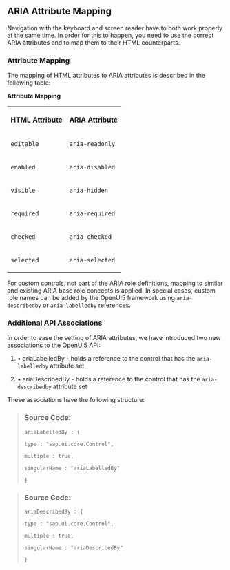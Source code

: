 <!-- loio3e9c0104db864fbabc9fc786cbdf76a4 -->

## ARIA Attribute Mapping

Navigation with the keyboard and screen reader have to both work properly at the same time. In order for this to happen, you need to use the correct ARIA attributes and to map them to their HTML counterparts.



### Attribute Mapping

The mapping of HTML attributes to ARIA attributes is described in the following table:

**Attribute Mapping**


<table>
<tr>
<th valign="top">

HTML Attribute

</th>
<th valign="top">

ARIA Attribute

</th>
</tr>
<tr>
<td valign="top">

`editable` 

</td>
<td valign="top">

`aria-readonly` 

</td>
</tr>
<tr>
<td valign="top">

`enabled` 

</td>
<td valign="top">

`aria-disabled` 

</td>
</tr>
<tr>
<td valign="top">

`visible` 

</td>
<td valign="top">

`aria-hidden` 

</td>
</tr>
<tr>
<td valign="top">

`required` 

</td>
<td valign="top">

`aria-required` 

</td>
</tr>
<tr>
<td valign="top">

`checked` 

</td>
<td valign="top">

`aria-checked` 

</td>
</tr>
<tr>
<td valign="top">

`selected` 

</td>
<td valign="top">

`aria-selected` 

</td>
</tr>
</table>

For custom controls, not part of the ARIA role definitions, mapping to similar and existing ARIA base role concepts is applied. In special cases, custom role names can be added by the OpenUI5 framework using `aria-describedby` or `aria-labelledby` references.



### Additional API Associations

In order to ease the setting of ARIA attributes, we have introduced two new associations to the OpenUI5 API:

1.  • ariaLabelledBy - holds a reference to the control that has the `aria-labelledby` attribute set

2.  • ariaDescribedBy - holds a reference to the control that has the `aria-describedby` attribute set


These associations have the following structure:

> ### Source Code:  
> ```
> ariaLabelledBy : {
> 
> type : "sap.ui.core.Control",
> 
> multiple : true,
> 
> singularName : "ariaLabelledBy"
> 
> }
> 
> ```

> ### Source Code:  
> ```
> ariaDescribedBy : {
> 
> type : "sap.ui.core.Control",
> 
> multiple : true,
> 
> singularName : "ariaDescribedBy"
> 
> }
> 
> ```

